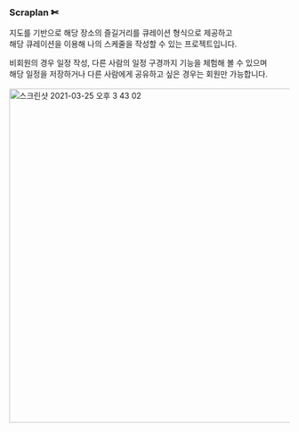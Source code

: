 ### Scraplan ✄



지도를 기반으로 해당 장소의 즐길거리를 큐레이션 형식으로 제공하고 <br>
해당 큐레이션을 이용해 나의 스케줄을 작성할 수 있는 프로젝트입니다.

비회원의 경우 일정 작성, 다른 사람의 일정 구경까지 기능을 체험해 볼 수 있으며<br>
해당 일정을 저장하거나 다른 사람에게 공유하고 싶은 경우는 회원만 가능합니다.
<br>
<br>
<img width="600" alt="스크린샷 2021-03-25 오후 3 43 02" src="https://user-images.githubusercontent.com/63178953/115836551-93ddeb00-a452-11eb-9327-e4e92a80b4f6.png">
